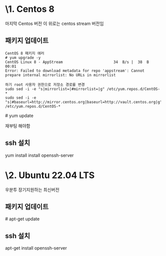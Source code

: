 \1. Centos 8
===============
마지막 Centos 버전 이 위로는 centos stream 버전임

패키지 업데이트
---------------
```
CentOS 8 패키지 에러
# yum upgrade -y
CentOS Linux 8 - AppStream                       34  B/s |  38  B     00:01
Error: Failed to download metadata for repo 'appstream': Cannot prepare internal mirrorlist: No URLs in mirrorlist

하기 root 사용자 권한으로 저장소 경로를 변경
sudo sed -i -e "s|mirrorlist=|#mirrorlist=|g" /etc/yum.repos.d/CentOS-*
sudo sed -i -e "s|#baseurl=http://mirror.centos.org|baseurl=http://vault.centos.org|g" /etc/yum.repos.d/CentOS-*
```
\# yum update

재부팅 해야함


ssh 설치
--------
yum install install openssh-server

\2. Ubuntu 22.04 LTS
======================
우분투 장기지원하는 최신버전

패키지 업데이트
---------------

\# apt-get update

ssh 설치
-------
apt-get install openssh-server
